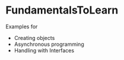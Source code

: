 # FundamentalsToLearn
Examples for
- Creating objects
- Asynchronous programming
- Handling with Interfaces
